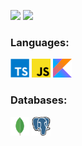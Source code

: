 ![](https://komarev.com/ghpvc/?username=SerenModz21&style=plastic)
![](https://hit.yhype.me/github/profile?user_id=41450647)

<div>
  <h3>Languages:</h3>
  <img width="30px" src="./assets/typescript.svg">
  <img width="30px" src="./assets/javascript.svg">
  <img width="30px" src="./assets/kotlin.svg">
  
  <br />
  
  <h3>Databases:</h3>
  <img width="30px" src="./assets/mongodb.svg">
  <img width="30px" src="./assets/postgresql.svg">
</div>
